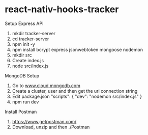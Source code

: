 # react-nativ-hooks-tracker

Setup Express API
1. mkdir tracker-server
2. cd tracker-server
3. npm init -y
4. npm install bcrypt express jsonwebtoken mongoose nodemon
5. mkdir src
6. Create index.js
7. node src/index.js

MongoDB Setup
1. Go to www.cloud.mongodb.com
2. Create a cluster, user and then get the uri connection string
3. Edit package.json
    "scripts": {
    "dev": "nodemon src/index.js"
    }
4. npm run dev 

Install Postman
1. https://www.getpostman.com/
2. Download, unzip and then ./Postman